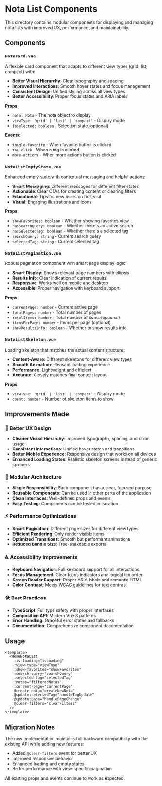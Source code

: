 # Nota List Components

This directory contains modular components for displaying and managing nota lists with improved UX, performance, and maintainability.

## Components

### `NotaCard.vue`
A flexible card component that adapts to different view types (grid, list, compact) with:
- **Better Visual Hierarchy**: Clear typography and spacing
- **Improved Interactions**: Smooth hover states and focus management
- **Consistent Design**: Unified styling across all view types
- **Better Accessibility**: Proper focus states and ARIA labels

**Props:**
- `nota: Nota` - The nota object to display
- `viewType: 'grid' | 'list' | 'compact'` - Display mode
- `isSelected: boolean` - Selection state (optional)

**Events:**
- `toggle-favorite` - When favorite button is clicked
- `tag-click` - When a tag is clicked
- `more-actions` - When more actions button is clicked

### `NotaListEmptyState.vue`
Enhanced empty state with contextual messaging and helpful actions:
- **Smart Messaging**: Different messages for different filter states
- **Actionable**: Clear CTAs for creating content or clearing filters
- **Educational**: Tips for new users on first visit
- **Visual**: Engaging illustrations and icons

**Props:**
- `showFavorites: boolean` - Whether showing favorites view
- `hasSearchQuery: boolean` - Whether there's an active search
- `hasSelectedTag: boolean` - Whether there's a selected tag
- `searchQuery: string` - Current search query
- `selectedTag: string` - Current selected tag

### `NotaListPagination.vue`
Robust pagination component with smart page display logic:
- **Smart Display**: Shows relevant page numbers with ellipsis
- **Results Info**: Clear indication of current results
- **Responsive**: Works well on mobile and desktop
- **Accessible**: Proper navigation with keyboard support

**Props:**
- `currentPage: number` - Current active page
- `totalPages: number` - Total number of pages
- `totalItems: number` - Total number of items (optional)
- `itemsPerPage: number` - Items per page (optional)
- `showResultsInfo: boolean` - Whether to show results info

### `NotaListSkeleton.vue`
Loading skeleton that matches the actual content structure:
- **Content-Aware**: Different skeletons for different view types
- **Smooth Animation**: Pleasant loading experience
- **Performance**: Lightweight and efficient
- **Accurate**: Closely matches final content layout

**Props:**
- `viewType: 'grid' | 'list' | 'compact'` - Display mode
- `count: number` - Number of skeleton items to show

## Improvements Made

### 🎨 **Better UX Design**
- **Cleaner Visual Hierarchy**: Improved typography, spacing, and color usage
- **Consistent Interactions**: Unified hover states and transitions
- **Better Mobile Experience**: Responsive design that works on all devices
- **Enhanced Loading States**: Realistic skeleton screens instead of generic spinners

### 🧩 **Modular Architecture**
- **Single Responsibility**: Each component has a clear, focused purpose
- **Reusable Components**: Can be used in other parts of the application
- **Clean Interfaces**: Well-defined props and events
- **Easy Testing**: Components can be tested in isolation

### ⚡ **Performance Optimizations**
- **Smart Pagination**: Different page sizes for different view types
- **Efficient Rendering**: Only render visible items
- **Optimized Transitions**: Smooth but performant animations
- **Reduced Bundle Size**: Tree-shakeable exports

### ♿ **Accessibility Improvements**
- **Keyboard Navigation**: Full keyboard support for all interactions
- **Focus Management**: Clear focus indicators and logical tab order
- **Screen Reader Support**: Proper ARIA labels and semantic HTML
- **Color Contrast**: Meets WCAG guidelines for text contrast

### 🛠 **Best Practices**
- **TypeScript**: Full type safety with proper interfaces
- **Composition API**: Modern Vue 3 patterns
- **Error Handling**: Graceful error states and fallbacks
- **Documentation**: Comprehensive component documentation

## Usage

```vue
<template>
  <HomeNotaList
    :is-loading="isLoading"
    :view-type="viewType"
    :show-favorites="showFavorites"
    :search-query="searchQuery"
    :selected-tag="selectedTag"
    :notas="filteredNotas"
    :current-page="currentPage"
    @create-nota="createNewNota"
    @update:selectedTag="handleTagUpdate"
    @update:page="handlePageChange"
    @clear-filters="clearFilters"
  />
</template>
```

## Migration Notes

The new implementation maintains full backward compatibility with the existing API while adding new features:

- Added `@clear-filters` event for better UX
- Improved responsive behavior
- Enhanced loading and empty states
- Better performance with view-specific pagination

All existing props and events continue to work as expected. 